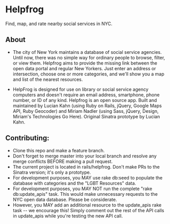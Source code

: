# Helpfrog
Find, map, and rate nearby social services in NYC.

## About

* The city of New York maintains a database of social service agencies. Until now, there was no simple way for ordinary people to browse, filter, or view them. Helpfrog aims to provide the missing link between the open data portal and regular New Yorkers. Just enter an address or intersection, choose one or more categories, and we'll show you a map and list of the nearest resources.

* HelpFrog is designed for use on library or social service agency computers and doesn't require an email address, smartphone, phone number, or ID of any kind. Helpfrog is an open source app. Built and maintained by Lucian Kahn (using Ruby on Rails, jQuery, Google Maps API, Ruby Geocoder) and Miriam Nadler (using Sass, jQuery, Design, Miriam's Technologies Go Here). Original Sinatra prototype by Lucian Kahn.

## Contributing:

* Clone this repo and make a feature branch.
* Don't forget to merge master into your local branch and resolve any merge conflicts BEFORE making a pull request.
* The current project is located in rails/helpfrog. Don't make PRs to the Sinatra version; it's only a prototype.
* For development purposes, you MAY use rake db:seed to populate the database with categories and the "LGBT Resources" data.
* For development purposes, you MAY NOT run the complete "rake db:update_apis" task. This would make unnecessary requests to the NYC open data database. Please be considerate.
* However, you MAY add an additional resource to the update_apis rake task -- we encourage this! Simply comment out the rest of the API calls in update_apis while you're testing the new API call. 
